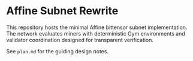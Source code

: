 # Affine Subnet Rewrite

This repository hosts the minimal Affine bittensor subnet implementation. The network evaluates miners with deterministic Gym environments and validator coordination designed for transparent verification.

See `plan.md` for the guiding design notes.
